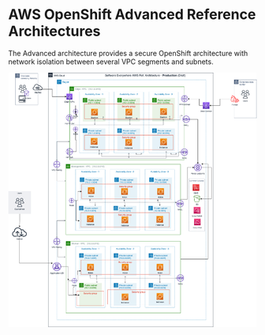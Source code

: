 # AWS OpenShift Advanced Reference Architectures

The Advanced architecture provides a secure OpenShift architecture with network isolation between several VPC segments and subnets.

![Production](./aws-cloud-architecture-production.png)
